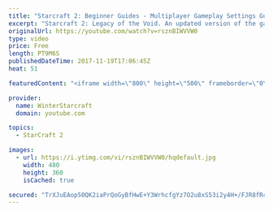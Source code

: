 ```yaml
---
title: "Starcraft 2: Beginner Guides - Multiplayer Gameplay Settings Guide and Recommendations (Updated)"
excerpt: "Starcraft 2: Legacy of the Void. An updated version of the gameplay/controls and region settings guide for Legacy of the Void, going over the changes and reiterating my recommended settings, as well as the settings I use as a Grandmaster player.  Thanks for watching and hope you enjoy!  I am a Grandmasters"
originalUrl: https://youtube.com/watch?v=rsznBIWVVW0
type: video
price: Free
length: PT9M6S
publishedDateTime: 2017-11-19T17:06:45Z
heat: 51

featuredContent: "<iframe width=\"800\" height=\"500\" frameborder=\"0\" src=\"https://www.youtube.com/embed/rsznBIWVVW0\" allow=\"accelerometer; autoplay; encrypted-media; gyroscope; picture-in-picture\" allowfullscreen></iframe>"

provider:
  name: WinterStarcraft
  domain: youtube.com

topics:
  - StarCraft 2

images:
  - url: https://i.ytimg.com/vi/rsznBIWVVW0/hqdefault.jpg
    width: 480
    height: 360
    isCached: true

secured: "TrXJuEAop50QK2iaPrQoGyBfHwE+Y3WrhcfgYz7O2u8xS53i2y4H+/FJR8fRcj6dNYMQ/t8MuYzLi+qJ4YzS7UGVZDhdrPvrrSwNVabQ2CTK4sXo8n8QjZI/4aBpEVHXUU0XO7FnJWSEryGxnNatj60TUkTodJcEv5cQwrR36hAuVQ40w74HAsQjIiDRYkhuGs84lJnZSIojmx26Sr3dWjG+8bA4PsTCOifZa7/QHNo6NuqmDAAG5ECiHuWmMfkAcjQbhMyrxKl1aohJetTuR0q+bEI/NJpKRg6LzlzlPtpt8mxJolsgKO4piUbfCiqIHNJBwQmNnyQLp1RkEFpWa/r/cxWIS8k8PJmNj15PUrUjB0BDJyAfXlwetLdxeihgHIrUpyZdEX/ZBOk/QbgZq834E2qrWJIkfi1tQ6YBTPI=;xnPbCjKyMA0kpHXIl3S8Gg=="
---
```


